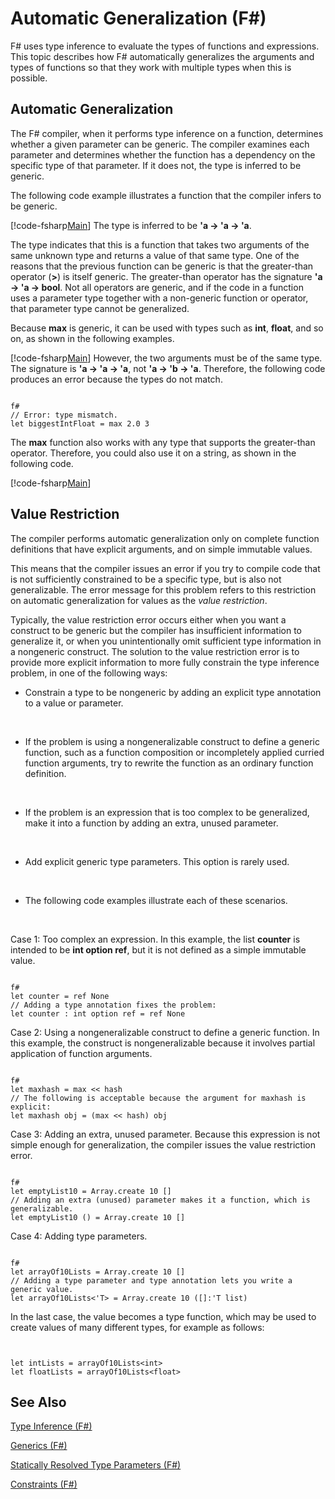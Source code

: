 # Automatic Generalization (F#)

F# uses type inference to evaluate the types of functions and expressions. This topic describes how F# automatically generalizes the arguments and types of functions so that they work with multiple types when this is possible.


## Automatic Generalization
The F# compiler, when it performs type inference on a function, determines whether a given parameter can be generic. The compiler examines each parameter and determines whether the function has a dependency on the specific type of that parameter. If it does not, the type is inferred to be generic.

The following code example illustrates a function that the compiler infers to be generic.

[!code-fsharp[Main](snippets/fslangref3/snippet101.fs)]
    The type is inferred to be **'a -&gt; 'a -&gt; 'a**.

The type indicates that this is a function that takes two arguments of the same unknown type and returns a value of that same type. One of the reasons that the previous function can be generic is that the greater-than operator (**&gt;**) is itself generic. The greater-than operator has the signature **'a -&gt; 'a -&gt; bool**. Not all operators are generic, and if the code in a function uses a parameter type together with a non-generic function or operator, that parameter type cannot be generalized.

Because **max** is generic, it can be used with types such as **int**, **float**, and so on, as shown in the following examples.

[!code-fsharp[Main](snippets/fslangref3/snippet102.fs)]
    However, the two arguments must be of the same type. The signature is **'a -&gt; 'a -&gt; 'a**, not **'a -&gt; 'b -&gt; 'a**. Therefore, the following code produces an error because the types do not match.



```

f#
// Error: type mismatch.
let biggestIntFloat = max 2.0 3

```


The **max** function also works with any type that supports the greater-than operator. Therefore, you could also use it on a string, as shown in the following code.

[!code-fsharp[Main](snippets/fslangref3/snippet104.fs)]
    
## Value Restriction
The compiler performs automatic generalization only on complete function definitions that have explicit arguments, and on simple immutable values.

This means that the compiler issues an error if you try to compile code that is not sufficiently constrained to be a specific type, but is also not generalizable. The error message for this problem refers to this restriction on automatic generalization for values as the *value restriction*.

Typically, the value restriction error occurs either when you want a construct to be generic but the compiler has insufficient information to generalize it, or when you unintentionally omit sufficient type information in a nongeneric construct. The solution to the value restriction error is to provide more explicit information to more fully constrain the type inference problem, in one of the following ways:


- Constrain a type to be nongeneric by adding an explicit type annotation to a value or parameter.
<br />

- If the problem is using a nongeneralizable construct to define a generic function, such as a function composition or incompletely applied curried function arguments, try to rewrite the function as an ordinary function definition.
<br />

- If the problem is an expression that is too complex to be generalized, make it into a function by adding an extra, unused parameter.
<br />

- Add explicit generic type parameters. This option is rarely used.
<br />

- The following code examples illustrate each of these scenarios.
<br />

Case 1: Too complex an expression. In this example, the list **counter** is intended to be **int option ref**, but it is not defined as a simple immutable value.



```

f#
let counter = ref None
// Adding a type annotation fixes the problem:
let counter : int option ref = ref None

```


Case 2: Using a nongeneralizable construct to define a generic function. In this example, the construct is nongeneralizable because it involves partial application of function arguments.



```

f#
let maxhash = max << hash
// The following is acceptable because the argument for maxhash is explicit:
let maxhash obj = (max << hash) obj

```


Case 3: Adding an extra, unused parameter. Because this expression is not simple enough for generalization, the compiler issues the value restriction error.



```

f#
let emptyList10 = Array.create 10 []
// Adding an extra (unused) parameter makes it a function, which is generalizable.
let emptyList10 () = Array.create 10 []

```


Case 4: Adding type parameters.



```

f#
let arrayOf10Lists = Array.create 10 []
// Adding a type parameter and type annotation lets you write a generic value.
let arrayOf10Lists<'T> = Array.create 10 ([]:'T list)

```


In the last case, the value becomes a type function, which may be used to create values of many different types, for example as follows:



```


let intLists = arrayOf10Lists<int>
let floatLists = arrayOf10Lists<float>

```



## See Also
[Type Inference &#40;F&#35;&#41;](Type+Inference+%28FSharp%29.md)

[Generics &#40;F&#35;&#41;](Generics+%28FSharp%29.md)

[Statically Resolved Type Parameters &#40;F&#35;&#41;](Statically+Resolved+Type+Parameters+%28FSharp%29.md)

[Constraints &#40;F&#35;&#41;](Constraints+%28FSharp%29.md)

